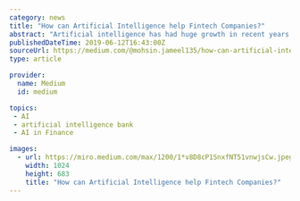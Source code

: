```yaml
---
category: news
title: "How can Artificial Intelligence help Fintech Companies?"
abstract: "Artificial intelligence has had huge growth in recent years ... processes data in regular human language instead of binary 0s and 1s. A critical part of bank and insurance companies’ job is to segregate clients into different profiles on the basis ..."
publishedDateTime: 2019-06-12T16:43:00Z
sourceUrl: https://medium.com/@mohsin.jameel135/how-can-artificial-intelligence-help-fintech-companies-7eb013a5da52
type: article

provider:
  name: Medium
  id: medium

topics:
 - AI
 - artificial intelligence bank
 - AI in Finance

images:
  - url: https://miro.medium.com/max/1200/1*v8D8cP1SnxfNT51vnwjsCw.jpeg
    width: 1024
    height: 683
    title: "How can Artificial Intelligence help Fintech Companies?"
---
```

